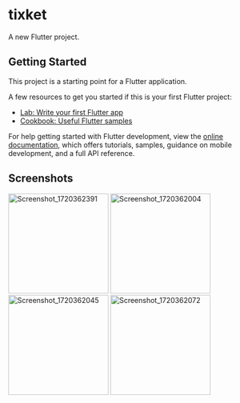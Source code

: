# tixket

A new Flutter project.

## Getting Started

This project is a starting point for a Flutter application.

A few resources to get you started if this is your first Flutter project:

- [Lab: Write your first Flutter app](https://docs.flutter.dev/get-started/codelab)
- [Cookbook: Useful Flutter samples](https://docs.flutter.dev/cookbook)

For help getting started with Flutter development, view the
[online documentation](https://docs.flutter.dev/), which offers tutorials,
samples, guidance on mobile development, and a full API reference.

## Screenshots
<img src="https://github.com/drinic/tixket/assets/165979353/bda5c9bb-cebf-4574-abb1-fba1c0306596" alt="Screenshot_1720362391" width="200"/>
<img src="https://github.com/drinic/tixket/assets/165979353/9d50aaa2-b64f-4125-9ad0-39033fa85435" alt="Screenshot_1720362004" width="200"/>
<img src="https://github.com/drinic/tixket/assets/165979353/b011ac30-7588-42fe-811c-c1bde5fe4534" alt="Screenshot_1720362045" width="200"/>
<img src="https://github.com/drinic/tixket/assets/165979353/f513b15e-4c52-480a-9997-20d1d0ba1fad" alt="Screenshot_1720362072" width="200"/>
